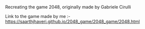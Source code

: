 Recreating the game 2048, originally made by Gabriele Cirulli

Link to the game made by me :- https://saarthjhaveri.github.io/2048_game/2048_game/2048.html
